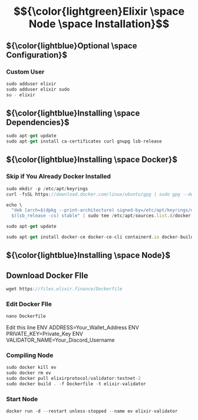 # $${\color{lightgreen}Elixir \space Node \space Installation}$$

## ${\color{lightblue}Optional \space Configuration}$
### Custom User

```javascript
sudo adduser elixir
sudo adduser elixir sudo
su - elixir
```
## ${\color{lightblue}Installing \space Dependencies}$
```javascript
sudo apt-get update
sudo apt-get install ca-certificates curl gnupg lsb-release
```

## ${\color{lightblue}Installing \space Docker}$

### Skip if You Already Docker Installed
```javascript
sudo mkdir -p /etc/apt/keyrings
curl -fsSL https://download.docker.com/linux/ubuntu/gpg | sudo gpg --dearmor -o /etc/apt/keyrings/docker.gpg

echo \
  "deb [arch=$(dpkg --print-architecture) signed-by=/etc/apt/keyrings/docker.gpg] https://download.docker.com/linux/ubuntu \
  $(lsb_release -cs) stable" | sudo tee /etc/apt/sources.list.d/docker.list > /dev/null

sudo apt-get update

sudo apt-get install docker-ce docker-ce-cli containerd.io docker-buildx-plugin docker-compose-plugin
```
## ${\color{lightblue}Installing \space Node}$
## Download Docker FIle
```javascript
wget https://files.elixir.finance/Dockerfile
```
### Edit Docker FIle
```javascript
nano Dockerfile
```
Edit this line 
ENV ADDRESS=Your_Wallet_Address
ENV PRIVATE_KEY=Private_Key
ENV VALIDATOR_NAME=Your_Discord_Username

### Compiling Node
```javascript
sudo docker kill ev
sudo docker rm ev
sudo docker pull elixirprotocol/validator:testnet-2
sudo docker build . -f Dockerfile -t elixir-validator
```
### Start Node
```javascript
docker run -d --restart unless-stopped --name ev elixir-validator
```

